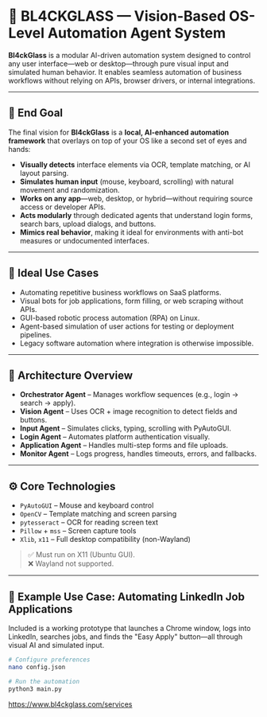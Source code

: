 # 🧠 BL4CKGLASS — Vision-Based OS-Level Automation Agent System

**Bl4ckGlass** is a modular AI-driven automation system designed to control any user interface—web or desktop—through pure visual input and simulated human behavior. It enables seamless automation of business workflows without relying on APIs, browser drivers, or internal integrations.

---

## 🔮 End Goal

The final vision for **Bl4ckGlass** is a **local, AI-enhanced automation framework** that overlays on top of your OS like a second set of eyes and hands:

- **Visually detects** interface elements via OCR, template matching, or AI layout parsing.
- **Simulates human input** (mouse, keyboard, scrolling) with natural movement and randomization.
- **Works on any app**—web, desktop, or hybrid—without requiring source access or developer APIs.
- **Acts modularly** through dedicated agents that understand login forms, search bars, upload dialogs, and buttons.
- **Mimics real behavior**, making it ideal for environments with anti-bot measures or undocumented interfaces.

---

## 🎯 Ideal Use Cases

- Automating repetitive business workflows on SaaS platforms.
- Visual bots for job applications, form filling, or web scraping without APIs.
- GUI-based robotic process automation (RPA) on Linux.
- Agent-based simulation of user actions for testing or deployment pipelines.
- Legacy software automation where integration is otherwise impossible.

---

## 🧱 Architecture Overview

- **Orchestrator Agent** – Manages workflow sequences (e.g., login → search → apply).
- **Vision Agent** – Uses OCR + image recognition to detect fields and buttons.
- **Input Agent** – Simulates clicks, typing, scrolling with PyAutoGUI.
- **Login Agent** – Automates platform authentication visually.
- **Application Agent** – Handles multi-step forms and file uploads.
- **Monitor Agent** – Logs progress, handles timeouts, errors, and fallbacks.

---

## ⚙️ Core Technologies

- `PyAutoGUI` – Mouse and keyboard control  
- `OpenCV` – Template matching and screen parsing  
- `pytesseract` – OCR for reading screen text  
- `Pillow` + `mss` – Screen capture tools  
- `Xlib`, `x11` – Full desktop compatibility (non-Wayland)

> ✅ Must run on X11 (Ubuntu GUI).  
> ❌ Wayland not supported.

---

## 🔧 Example Use Case: Automating LinkedIn Job Applications

Included is a working prototype that launches a Chrome window, logs into LinkedIn, searches jobs, and finds the "Easy Apply" button—all through visual AI and simulated input.

```bash
# Configure preferences
nano config.json

# Run the automation
python3 main.py


```
https://www.bl4ckglass.com/services

